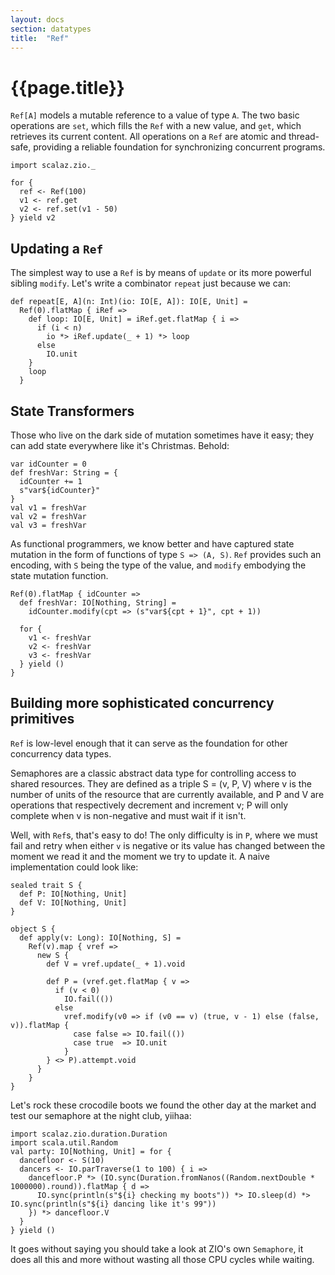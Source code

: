 ```yaml
---
layout: docs
section: datatypes
title:  "Ref"
---
```


# {{page.title}}

`Ref[A]` models a mutable reference to a value of type `A`. The two basic operations are `set`, which fills the `Ref` with a new value, and `get`, which retrieves its current content. All operations on a `Ref` are atomic and thread-safe, providing a reliable foundation for synchronizing concurrent programs.

```tut:silent
import scalaz.zio._

for {
  ref <- Ref(100)
  v1 <- ref.get
  v2 <- ref.set(v1 - 50)
} yield v2
```

## Updating a `Ref`

The simplest way to use a `Ref` is by means of `update` or its more powerful sibling `modify`. Let's write a combinator `repeat` just because we can:

```tut:silent
def repeat[E, A](n: Int)(io: IO[E, A]): IO[E, Unit] =
  Ref(0).flatMap { iRef =>
    def loop: IO[E, Unit] = iRef.get.flatMap { i =>
      if (i < n)
        io *> iRef.update(_ + 1) *> loop
      else
        IO.unit
    }
    loop
  }
```

## State Transformers

Those who live on the dark side of mutation sometimes have it easy; they can add state everywhere like it's Christmas. Behold:

```tut:silent
var idCounter = 0
def freshVar: String = {
  idCounter += 1
  s"var${idCounter}"
}
val v1 = freshVar
val v2 = freshVar
val v3 = freshVar
```

As functional programmers, we know better and have captured state mutation in the form of functions of type `S => (A, S)`. `Ref` provides such an encoding, with `S` being the type of the value, and `modify` embodying the state mutation function.

```tut:silent
Ref(0).flatMap { idCounter =>
  def freshVar: IO[Nothing, String] =
    idCounter.modify(cpt => (s"var${cpt + 1}", cpt + 1))

  for {
    v1 <- freshVar
    v2 <- freshVar
    v3 <- freshVar
  } yield ()
}
```

## Building more sophisticated concurrency primitives

`Ref` is low-level enough that it can serve as the foundation for other concurrency data types.

Semaphores are a classic abstract data type for controlling access to shared resources. They are defined as a triple S = (v, P, V) where v is the number of units of the resource that are currently available, and P and V are operations that respectively decrement and increment v; P will only complete when v is non-negative and must wait if it isn't.

Well, with `Ref`s, that's easy to do! The only difficulty is in `P`, where we must fail and retry when either `v` is negative or its value has changed between the moment we read it and the moment we try to update it. A naive implementation could look like:

```tut:silent
sealed trait S {
  def P: IO[Nothing, Unit]
  def V: IO[Nothing, Unit]
}

object S {
  def apply(v: Long): IO[Nothing, S] =
    Ref(v).map { vref =>
      new S {
        def V = vref.update(_ + 1).void

        def P = (vref.get.flatMap { v =>
          if (v < 0)
            IO.fail(())
          else
            vref.modify(v0 => if (v0 == v) (true, v - 1) else (false, v)).flatMap {
              case false => IO.fail(())
              case true  => IO.unit
            }
        } <> P).attempt.void
      }
    }
}
```

Let's rock these crocodile boots we found the other day at the market and test our semaphore at the night club, yiihaa:

```tut:silent
import scalaz.zio.duration.Duration
import scala.util.Random
val party: IO[Nothing, Unit] = for {
  dancefloor <- S(10)
  dancers <- IO.parTraverse(1 to 100) { i =>
    dancefloor.P *> (IO.sync(Duration.fromNanos((Random.nextDouble * 1000000).round)).flatMap { d =>
      IO.sync(println(s"${i} checking my boots")) *> IO.sleep(d) *> IO.sync(println(s"${i} dancing like it's 99"))
    }) *> dancefloor.V
  }
} yield ()
```

It goes without saying you should take a look at ZIO's own `Semaphore`, it does all this and more without wasting all those CPU cycles while waiting.
